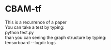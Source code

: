 # CBAM-tf
This is a recurrence of a paper  
You can take a test by typing:  
    python test.py  
than you can seeing the graph structure by typing:  
    tensorboard --logdir logs  
